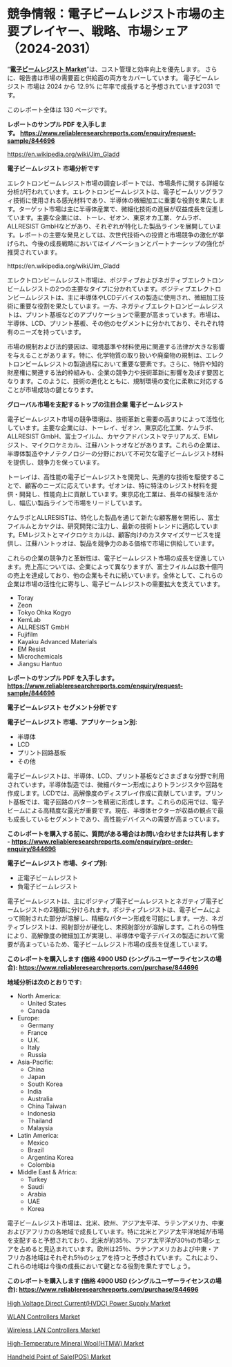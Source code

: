 <p><h1>競争情報：電子ビームレジスト市場の主要プレイヤー、戦略、市場シェア（2024-2031）</h1></p><p>&ldquo;<strong><a href="https://www.reliableresearchreports.com/electron-beam-resists-r844696?utm_campaign=107&utm_medium=9&utm_source=Github&utm_content=ia&utm_term=11102024&utm_id=electron-beam-resists">電子ビームレジスト Market</a></strong>&rdquo;は、コスト管理と効率向上を優先します。 さらに、報告書は市場の需要面と供給面の両方をカバーしています。 電子ビームレジスト 市場は 2024 から 12.9% に年率で成長すると予想されています2031 です。</p>
<p>このレポート全体は 130 ページです。</p>
<p><strong>レポートのサンプル PDF を入手します。&nbsp;<a href="https://www.reliableresearchreports.com/enquiry/request-sample/844696?utm_campaign=107&utm_medium=9&utm_source=Github&utm_content=ia&utm_term=11102024&utm_id=electron-beam-resists">https://www.reliableresearchreports.com/enquiry/request-sample/844696</a></strong></p>
<p><a href="https://en.wikipedia.org/wiki/Jim_Gladd?utm_campaign=107&utm_medium=9&utm_source=Github&utm_content=ia&utm_term=11102024&utm_id=electron-beam-resists">https://en.wikipedia.org/wiki/Jim_Gladd</a></p>
<p><strong>電子ビームレジスト 市場分析です</strong></p>
<p><p>エレクトロンビームレジスト市場の調査レポートでは、市場条件に関する詳細な分析が行われています。エレクトロンビームレジストは、電子ビームリソグラフィ技術に使用される感光材料であり、半導体の微細加工に重要な役割を果たします。ターゲット市場は主に半導体産業で、微細化技術の進展が収益成長を促進しています。主要な企業には、トーレ、ゼオン、東京オカ工業、ケムラボ、ALLRESIST GmbHなどがあり、それぞれが特化した製品ラインを展開しています。レポートの主要な発見としては、次世代技術への投資と市場競争の激化が挙げられ、今後の成長戦略においてはイノベーションとパートナーシップの強化が推奨されています。</p></p>
<p>https://en.wikipedia.org/wiki/Jim_Gladd</p>
<p><p>エレクトロンビームレジスト市場は、ポジティブおよびネガティブエレクトロンビームレジストの2つの主要なタイプに分かれています。ポジティブエレクトロンビームレジストは、主に半導体やLCDデバイスの製造に使用され、微細加工技術に重要な役割を果たしています。一方、ネガティブエレクトロンビームレジストは、プリント基板などのアプリケーションで需要が高まっています。市場は、半導体、LCD、プリント基板、その他のセグメントに分かれており、それぞれ特有のニーズを持っています。</p><p>市場の規制および法的要因は、環境基準や材料使用に関連する法律が大きな影響を与えることがあります。特に、化学物質の取り扱いや廃棄物の規制は、エレクトロンビームレジストの製造過程において重要な要素です。さらに、特許や知的財産権に関連する法的枠組みも、企業の競争力や技術革新に影響を及ぼす要因となります。このように、技術の進化とともに、規制環境の変化に柔軟に対応することが市場成功の鍵となります。</p></p>
<p><strong>グローバル市場を支配するトップの注目企業 電子ビームレジスト</strong></p>
<p><p>電子ビームレジスト市場の競争環境は、技術革新と需要の高まりによって活性化しています。主要な企業には、トーレイ、ゼオン、東京応化工業、ケムラボ、ALLRESIST GmbH、富士フイルム、カヤクアドバンストマテリアルズ、EMレジスト、マイクロケミカル、江蘇ハントゥオなどがあります。これらの企業は、半導体製造やナノテクノロジーの分野において不可欠な電子ビームレジスト材料を提供し、競争力を保っています。</p><p>トーレイは、高性能の電子ビームレジストを開発し、先進的な技術を駆使することで、顧客のニーズに応えています。ゼオンは、特に特注のレジスト材料を提供・開発し、性能向上に貢献しています。東京応化工業は、長年の経験を活かし、幅広い製品ラインで市場をリードしています。</p><p>ケムラボとALLRESISTは、特化した製品を通じて新たな顧客層を開拓し、富士フイルムとカヤクは、研究開発に注力し、最新の技術トレンドに適応しています。EMレジストとマイクロケミカルは、顧客向けのカスタマイズサービスを提供し、江蘇ハントゥオは、製品を競争力のある価格で市場に供給しています。</p><p>これらの企業の競争力と革新性は、電子ビームレジスト市場の成長を促進しています。売上高については、企業によって異なりますが、富士フイルムは数十億円の売上を達成しており、他の企業もそれに続いています。全体として、これらの企業は市場の活性化に寄与し、電子ビームレジストの需要拡大を支えています。</p></p>
<p><ul><li>Toray</li><li>Zeon</li><li>Tokyo Ohka Kogyo</li><li>KemLab</li><li>ALLRESIST GmbH</li><li>Fujifilm</li><li>Kayaku Advanced Materials</li><li>EM Resist</li><li>Microchemicals</li><li>Jiangsu Hantuo</li></ul></p>
<p><strong>レポートのサンプル PDF を入手します。 <a href="https://www.reliableresearchreports.com/enquiry/request-sample/844696?utm_campaign=107&utm_medium=9&utm_source=Github&utm_content=ia&utm_term=11102024&utm_id=electron-beam-resists">https://www.reliableresearchreports.com/enquiry/request-sample/844696</a></strong></p>
<p><strong>電子ビームレジスト セグメント分析です</strong></p>
<p><strong>電子ビームレジスト 市場、アプリケーション別:</strong></p>
<p><ul><li>半導体</li><li>LCD</li><li>プリント回路基板</li><li>その他</li></ul></p>
<p><p>電子ビームレジストは、半導体、LCD、プリント基板などさまざまな分野で利用されています。半導体製造では、微細パターン形成によりトランジスタや回路を作成します。LCDでは、高解像度のディスプレイ作成に貢献しています。プリント基板では、電子回路のパターンを精密に形成します。これらの応用では、電子ビームによる高精度な露光が重要です。現在、半導体セクターが収益の観点で最も成長しているセグメントであり、高性能デバイスへの需要が高まっています。</p></p>
<p><strong>このレポートを購入する前に、質問がある場合はお問い合わせまたは共有します - <a href="https://www.reliableresearchreports.com/enquiry/pre-order-enquiry/844696?utm_campaign=107&utm_medium=9&utm_source=Github&utm_content=ia&utm_term=11102024&utm_id=electron-beam-resists">https://www.reliableresearchreports.com/enquiry/pre-order-enquiry/844696</a></strong></p>
<p><strong>電子ビームレジスト 市場、タイプ別:</strong></p>
<p><ul><li>正電子ビームレジスト</li><li>負電子ビームレジスト</li></ul></p>
<p><p>電子ビームレジストは、主にポジティブ電子ビームレジストとネガティブ電子ビームレジストの2種類に分けられます。ポジティブレジストは、電子ビームによって照射された部分が溶解し、精細なパターン形成を可能にします。一方、ネガティブレジストは、照射部分が硬化し、未照射部分が溶解します。これらの特性により、高解像度の微細加工が実現し、半導体や電子デバイスの製造において需要が高まっているため、電子ビームレジスト市場の成長を促進しています。</p></p>
<p><strong>このレポートを購入します (価格 4900 USD (シングルユーザーライセンスの場合): <a href="https://www.reliableresearchreports.com/purchase/844696?utm_campaign=107&utm_medium=9&utm_source=Github&utm_content=ia&utm_term=11102024&utm_id=electron-beam-resists">https://www.reliableresearchreports.com/purchase/844696</a></strong></p>
<p><strong>地域分析は次のとおりです:</strong></p>
<p><ul>
    <li>
        North America:
        <ul>
            <li>United States</li>
            <li>Canada</li>
        </ul>
    </li>
    <li>
        Europe:
        <ul>
            <li>Germany</li>
            <li>France</li>
            <li>U.K.</li>
            <li>Italy</li>
            <li>Russia</li>
        </ul>
    </li>
    <li>
        Asia-Pacific:
        <ul>
            <li>China</li>
            <li>Japan</li>
            <li>South Korea</li>
            <li>India</li>
            <li>Australia</li>
            <li>China Taiwan</li>
            <li>Indonesia</li>
            <li>Thailand</li>
            <li>Malaysia</li>
        </ul>
    </li>
    <li>
        Latin America:
        <ul>
            <li>Mexico</li>
            <li>Brazil</li>
            <li>Argentina Korea</li>
            <li>Colombia</li>
        </ul>
    </li>
    <li>
        Middle East & Africa:
        <ul>
            <li>Turkey</li>
            <li>Saudi</li>
            <li>Arabia</li>
            <li>UAE</li>
            <li>Korea</li>
        </ul>
    </li>
    </ul></p>
<p><p>電子ビームレジスト市場は、北米、欧州、アジア太平洋、ラテンアメリカ、中東およびアフリカの各地域で成長しています。特に北米とアジア太平洋地域が市場を支配すると予想されており、北米が約35％、アジア太平洋が30％の市場シェアを占めると見込まれています。欧州は25％、ラテンアメリカおよび中東・アフリカ各地域はそれぞれ5％のシェアを持つと予想されています。これにより、これらの地域は今後の成長において鍵となる役割を果たすでしょう。</p></p>
<p><strong>このレポートを購入します (価格 4900 USD (シングルユーザーライセンスの場合): <a href="https://www.reliableresearchreports.com/purchase/844696?utm_campaign=107&utm_medium=9&utm_source=Github&utm_content=ia&utm_term=11102024&utm_id=electron-beam-resists">https://www.reliableresearchreports.com/purchase/844696</a></strong></p>
<p><p><a href="https://www.linkedin.com/pulse/high-voltage-direct-currenthvdc-power-supply-market-innovations-r52xe?utm_campaign=107&utm_medium=9&utm_source=Github&utm_content=ia&utm_term=11102024&utm_id=electron-beam-resists">High Voltage Direct Current(HVDC) Power Supply Market</a></p><p><a href="https://issuu.com/reportprime-2/docs/wlan-controllers-market-size-2030.p_602e99573c0718?utm_campaign=107&utm_medium=9&utm_source=Github&utm_content=ia&utm_term=11102024&utm_id=electron-beam-resists">WLAN Controllers Market</a></p><p><a href="https://issuu.com/reportprime-2/docs/wireless-lan-controllers-market-siz_53a515494cb575?utm_campaign=107&utm_medium=9&utm_source=Github&utm_content=ia&utm_term=11102024&utm_id=electron-beam-resists">Wireless LAN Controllers Market</a></p><p><a href="https://www.linkedin.com/pulse/high-temperature-mineral-woolhtmw-market-evolution-global-jdb4f?utm_campaign=107&utm_medium=9&utm_source=Github&utm_content=ia&utm_term=11102024&utm_id=electron-beam-resists">High-Temperature Mineral Wool(HTMW) Market</a></p><p><a href="https://www.linkedin.com/pulse/handheld-point-salepos-momentum-charting-122-cagr-path-2024-2031-12ose?utm_campaign=107&utm_medium=9&utm_source=Github&utm_content=ia&utm_term=11102024&utm_id=electron-beam-resists">Handheld Point of Sale(POS) Market</a></p></p>
